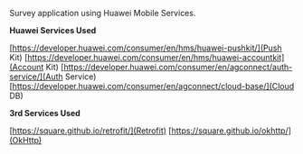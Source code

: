 <b1>Survey application using Huawei Mobile Services.</b1>

<b>Huawei Services Used</b>

[https://developer.huawei.com/consumer/en/hms/huawei-pushkit/](Push Kit)
[https://developer.huawei.com/consumer/en/hms/huawei-accountkit](Account Kit)
[https://developer.huawei.com/consumer/en/agconnect/auth-service/](Auth Service)
[https://developer.huawei.com/consumer/en/agconnect/cloud-base/](Cloud DB)

<b>3rd Services Used</b>

[https://square.github.io/retrofit/](Retrofit)
[https://square.github.io/okhttp/](OkHttp)

